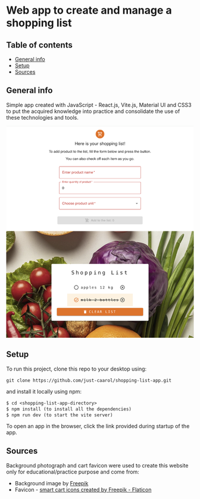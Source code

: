 # Web app to create and manage a shopping list

## Table of contents

- [General info](#general-info)
- [Setup](#setup)
- [Sources](#sources)

## General info

Simple app created with JavaScript - React.js, Vite.js, Material UI and CSS3 to put the acquired knowledge into practice and consolidate the use of these technologies and tools.

![Shopping List Page](/public/screen1.png)

## Setup

To run this project, clone this repo to your desktop using:

```
git clone https://github.com/just-caarol/shopping-list-app.git
```

and install it locally using npm:

```
$ cd <shopping-list-app-directory>
$ npm install (to install all the dependencies)
$ npm run dev (to start the vite server)
```

To open an app in the browser, click the link provided during startup of the app.

## Sources

Background photograph and cart favicon were used to create this website only for educational/practice purpose and come from:

- Background image by <a href="https://pl.freepik.com/darmowe-zdjecie/widok-z-gory-asortymentu-warzyw-ze-schowka_12418248.htm#&position=0&from_view=search&track=ais&uuid=c24f2802-55ed-4a7c-97fd-2e162d867b15">Freepik</a>
- Favicon - <a href="https://www.flaticon.com/free-icons/smart-cart" title="smart cart icons">smart cart icons created by Freepik - Flaticon</a>
